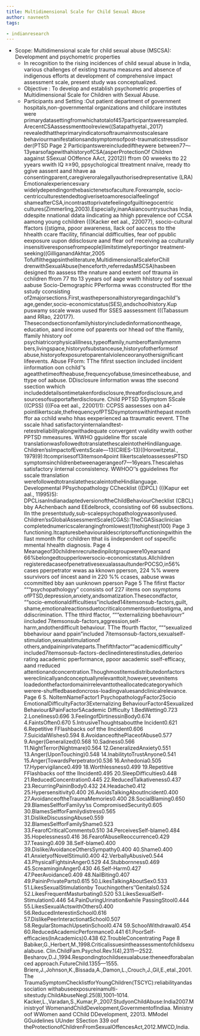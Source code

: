 ```yaml
---
title: Multidimensional Scale for Child Sexual Abuse 
author: navneeth
tags: 

- indianresearch
---
```


- Scope:  Multidimensional scale for child sexual abuse (MSCSA): Development and psychometric properties
	- In recognition to the rising incidences of child sexual abuse in India, various challenges of existing trauma measures and absence of indigenous efforts at development of comprehensive impact assessment scale, present study was conceptualized.
	- Objective : To develop and establish psychometric properties of Multidimensional Scale for Children with Sexual Abuse.
	- Participants and Setting :Out patient department of government hospitals,non-governmental organizations and
childcare institutes were primarydatasettingfromwhichatotalof457participantsweresampled.
ArecentCSAassessmenttoolreview((Satapathyetal.,2017)
revealedthattheprimaryindicatorsoftraumainmostscalesare
behaviourmanifestationsandsymptomsofpost-traumaticstressdisor
der(PTSD
Page 2
Participantswereincludediftheywere
between77––13yearsofagewithahistoryofCSA(asperProtectionOf
Children aagainst SSexual OOffence AAct, 22012)) ffrom 00 wweeks tto 22 yyears wwith
IQ ≥≥90, ppsychological ttreatment nnaïve, rready tto ggive aassent aand hhave aa
consentingparent,caregiveroralegallyauthorisedrepresentative
(LRA)
Emotionalexperiencesvary
widelydependingonthebasictenetsofaculture.Forexample,
socio-centricculturestendedtogiverisetoamoresocialfeelingof
shameafterCSA,incontrasttoprivatefeelingofguiltinegocentric
cultures(Zimmerling,2003).Especially,inanAsiancountrysuchas
India, ddespite nnational ddata iindicating aa hhigh pprevalence oof CCSA aamong
young cchildren (((Kacker eet aal., 220077), ssocio-cultural ffactors ((stigma, ppoor
awareness, llack oof aaccess tto tthe hhealth ccare ffacility, fifinancial ddifficulties,
fear oof ppublic eexposure uupon ddisclosure aand ffear oof rreceiving aa cculturally
insensitiveresponsefrompeople)limitstimelyreportingor
treatment-seeking((GilliganandAkhtar,2005
Tofulfilthegapsintheliterature,MultidimensionalScaleforChill
drenwithSexualAbuse(henceforth,referredasMSCSA)hasbeen
designed tto aassess tthe nnature aand eextent oof ttrauma iin cchildren ffrom 77 tto
13 yyears oof aage wwith hhistory oof ssexual aabuse
Socio-Demographic PPerforma wwas cconstructed ffor tthe sstudy cconsisting
of2majorsections.First,wasthepersonalhistoryregardingachild’’s
age,gender,socio-economicstatus(SES),andschoolhistory.Kup
puswamy sscale wwas uused ffor SSES aassessment (((Tabassum aand RRao, 220177).
Thesecondsectiononfamilyhistoryincludedinformationontheage,
education, aand iincome oof pparents oor hhead oof tthe ffamily, ffamily hhistory oof
psychiatricorphysicalillness,typeoffamily,numberoffamilymemm
bers,livingspace,historyofsubstanceuse,historyofotherformsof
abuse,historyofexposuretoparentalviolenceoranyothersignificant
lifeevents.
Abuse FForm: TThe fifirst ssection iincluded iincident iinformation oon cchild’’s
ageatthetimeoftheabuse,frequencyofabuse,timesincetheabuse,
and ttype oof aabuse. DDisclosure iinformation wwas tthe ssecond ssection wwhich
includeddetailsontimetakenfordisclosure,threatfordisclosure,and
sourcesofsupportafterdisclosure.
Child PPTSD SSymptom SScale ((CPSS) (((Foa eet aal., 22001)1): CCPSS aassesses oon
a4-pointlikertscale,thefrequencyofPTSDsymptomswithinthepast
month ffor aa cchild wwho hhas eexperienced aa ttraumatic eevent. TThe sscale hhad
satisfactoryinternalandtest-retestreliabilityalongwithadequate
convergent vvalidity wwith oother PPTSD mmeasures. WWHO gguideline ffor sscale
translationwasfollowedtotranslatethescaleintotheHindilanguage.
Children’ssImpactofEventsScale––13(CRIES-13)((Horowitzetal.,
1979)9):Itcomprisesof13itemson4point llikertscaletoassessesPTSD
symptomsinchildrenbetweenagerangeof7––16years.Thescalehas
satisfactory iinternal cconsistency. WWHOO’’s gguidelines ffor sscale ttranslation
werefollowedtotranslatethescaleintotheHindilanguage.
Developmental PPsychopathology CChecklist ((DPCL) (((Kapur eet aal., 11995)5):
DPCLisanIndianadaptedversionoftheChildBehaviourChecklist
(CBCL) bby AAchenbach aand EEdelbrock, cconsisting oof 66 ssubsections. IIn tthe
presentstudy,sub-scalepsychopathologywasonlyused.
Children’ssGlobalAssessmentScale(CGAS):TheCGASisaclinician
completednumericscalerangingfromlowest(1)tohighest(100)
Page 3
functioning.Itcapturesbehaviouraldescriptorsoffunctioningwithin
the llast mmonth ffor cchildren tthat iis iindependent oof sspecific mmental hhealth
diagnosis.
Page 4
Meanageof30childrenrecruitedinpilotgroupwere10yearsand
66%belongedtoupperlowersocio-economicstatus.Allchildren
registeredacaseofpenetrativesexualassaultunderPOCSO,in56%
cases pperpetrator wwas aa kknown pperson, 224 %% wwere ssurvivors oof iincest aand
in 220 %% ccases, aabuse wwas ccommitted bby aan uunknown pperson
Page 5
The fifirst ffactor “““psychopathologyy” cconsists oof 227 iitems oon ssymptoms
ofPTSD,depression,anxiety,andsomatization.Thesecondfactor,
““socio-emotionaldifficultiess”included14itemsonsub-factors,guilt,
shame,emotionalreactionsduetocriticalcommentsorduetostigma,
and ddiscrimination. TThe tthird ffactor, “““externalizing bbehaviourr” iincluded
7itemsonsub-factors,aggression,self-harm,andotherdifficult
behaviour. TThe ffourth ffactor, “““sexualized bbehaviour aand ppain”included
7itemsonsub-factors,sexualself-stimulation,sexualstimulationof
others,andpaininprivateparts.Thefifthfactor““academicdifficulty”
included7itemsonsub-factors-declinedinterestinstudies,deterioo
rating aacademic pperformance, ppoor aacademic sself-efficacy, aand rreduced
attentionandconcentration.Thoughmostitemsdistributedonfactors
wereclinicallyandconceptuallyrelevanttoit,however,sevenitems
loadedonthefactordomainirrelevanttotheallocatedcategorywhich
werere-shuffledbasedoncross-loadingvaluesandclinicalrelevance.
Page 6
S.
NoItemNameFactor1
PsychopathologyFactor2Socio
EmotionalDifficultyFactor3Externalizing
BehaviourFactor4Sexualized
Behaviour&PainFactor5Academic
Difficulty
1.BedWetting0.723
2.Loneliness0.696
3.FeelingofDirtinessinBody0.674
4.FaintsOften0.670
5.IntrusiveThoughtsaboutthe
Incident0.621
6.Repetitive FFlashbacks oof tthe IIncident0.606
7.SuicidalWishes0.594
8.AvoidanceofthePlaceofAbuse0.577
9.Anger(Generalized)0.568
10.Sadness0.566
11.NightTerror(Nightmare)0.564
12.GeneralizedAnxiety0.551
13.Anger(UponTouching)0.548
14.InabilitytoTrustAnyone0.541
15.Anger(TowardsPerpetrator)0.536
16.Anhedonia0.505
17.Hypervigilance0.499
18.Worthlessness0.499
19.Repetitive FFlashbacks oof tthe IIncident0.495
20.SleepDifficulties0.448
21.ReducedConcentration0.445
22.ReducedTalkativeness0.437
23.RecurringPaininBody0.432
24.Headache0.412
25.Hypersensitivity0.400
26.AvoidsTalkingAboutIncident0.400
27.AvoidanceoftheTraumaMemories0.400
28.SocialBlaming0.650
29.BlamesSelfforFamilyy’ss
CompromisedSecurity0.605
30.BlamesSelfforFamilydistress0.565
31.DislikeDiscussingAbuse0.559
32.BlamesSelfforFamilyShame0.523
33.FearofCriticalComments0.510
34.PerceivesSelf-blame0.484
35.Hopelessness0.416
36.FearofAbuseReoccurrence0.429
37.Teasing0.409
38.Self-blame0.400
39.Dislike/AvoidanceOthersSympathy0.400
40.Shame0.400
41.AnxietyofNovelStimuli0.400
42.VerballyAbusive0.544
43.PhysicalFightsinAnger0.529
44.Stubbornness0.469
45.ScreaminginAnger0.430
46.Self-Harm0.427
47.PeerAvoidance0.409
48.NailBiting0.407
49.PaininPrivateParts0.615
50.LikesTalkingAboutSex0.533
51.LikesSexualStimulationby
Touchingothers’’Genitals0.524
52.LikesFrequentMasturbating0.520
53.LikesSexualSelf-Stimulation0.446
54.PainDuringUrination&while
PassingStool0.444
55.LikesSexualActswithOthers0.400
56.ReducedInterestinSchool0.616
57.DislikePeerInteractionatSchool0.507
58.RegularStomachUpsetinSchool0.474
59.SchoolWithdrawal0.454
60.ReducedAcademicPerformance0.441
61.PoorSelf-efficacies(InAcademics)0.438
62.TroubleConcentrating
Page 8
Babiker,G.,Herbert,M.,1998.Criticalissuesintheassessmentofchildsexualabuse.
Clin.ChildFam.Psychol.Rev.1(4),2311––2522.
Besharov,D.J.,1994.Respondingtochildsexualabuse:theneedforabalanced
approach.FutureChild.1355––1555.
Briere,J.,Johnson,K.,Bissada,A.,Damon,L.,Crouch,J.,Gil,E.,etal.,2001.The
TraumaSymptomChecklistforYoungChildren(TSCYC):reliabilityandassociation
withabuseexposureinamulti-sitestudy.ChildAbuseNegl.25(8),1001–1014.
Kacker,L.,Varadan,S.,Kumar,P.,2007.StudyonChildAbuse:India2007.Ministryof
WomenandChildDevelopment,GovernmentofIndiaa.
Ministry oof WWomen aand CChild DDevelopment, 22013. MModel GGuidelines UUnder SSection 339 oof
theProtectionofChildrenFromSexualOffencesAct,2012.MWCD,India.
